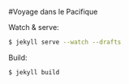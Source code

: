 #Voyage dans le Pacifique

Watch & serve:

```bash
$ jekyll serve --watch --drafts
```

Build:

```bash
$ jekyll build
```